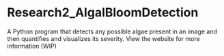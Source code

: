 # Research2_AlgalBloomDetection
A Python program that detects any possible algae present in an image and then quantifies and visualizes its severity. View the website for more information (WIP)
